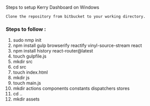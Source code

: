 Steps to setup Kerry Dashboard on Windows

    Clone the repository from bitbucket to your working directory.
### Steps to follow : ### 
1. sudo nmp init
2. npm install gulp browserify reactify vinyl-source-stream react
3. npm install history react-router@latest
4. touch gulpfile.js
5. mkdir src
6. cd src
7. touch index.html
8. mkdir js
9. touch main.js
10. mkdir actions components constants dispatchers stores
11. cd ..
12. mkdir assets
 